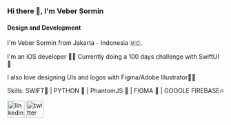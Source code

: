 ### Hi there 👋, I'm Veber Sormin
#### Design and Development
I'm Veber Sormin from Jakarta - Indonesia 🇲🇨. 

I'm an iOS developer 🧑‍💻 
Currently doing a 100 days challenge with SwiftUI 🌟

I also love designing UIs and logos with Figma/Adobe Illustrator👨‍🎨 

Skills: SWIFT📱 |  PYTHON 🐍  | PhantomJS 👻 | FIGMA 🎨 | GOOGLE FIREBASE🔥



[<img src='https://cdn.jsdelivr.net/npm/simple-icons@3.0.1/icons/linkedin.svg' alt='linkedin' height='40'>](https://www.linkedin.com/in/veber-sormin/)  [<img src='https://cdn.jsdelivr.net/npm/simple-icons@3.0.1/icons/twitter.svg' alt='twitter' height='40'>](https://twitter.com/vethebear)  
